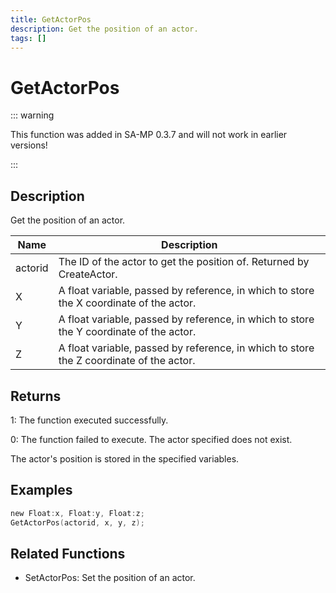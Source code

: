 ```yaml
---
title: GetActorPos
description: Get the position of an actor.
tags: []
---
```


# GetActorPos

<TagLinks />

::: warning

This function was added in SA-MP 0.3.7 and will not work in earlier versions!

:::

## Description

Get the position of an actor.

| Name    | Description                                                                             |
| ------- | --------------------------------------------------------------------------------------- |
| actorid | The ID of the actor to get the position of. Returned by CreateActor.                    |
| X       | A float variable, passed by reference, in which to store the X coordinate of the actor. |
| Y       | A float variable, passed by reference, in which to store the Y coordinate of the actor. |
| Z       | A float variable, passed by reference, in which to store the Z coordinate of the actor. |

## Returns

1: The function executed successfully.

0: The function failed to execute. The actor specified does not exist.

The actor's position is stored in the specified variables.

## Examples

```c
new Float:x, Float:y, Float:z;
GetActorPos(actorid, x, y, z);
```

## Related Functions

- SetActorPos: Set the position of an actor.

